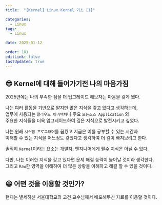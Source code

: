 ```yaml
---
title:  "[Kernel] Linux Kernel 기초 [1]"

categories:
  - Linux
tags:
  - Linux

date: 2025-01-12

order: 101
editLink: false
lastUpdated: true
---
```


## 😎 Kernel에 대해 들어가기전 나의 마음가짐
2025년에는 나의 부족한 점을 더 업그레이드 해보자는 마음을 갖게 됐다.

나는 여러 활동을 기반으로 얕지만 많은 지식을 갖고 있다고 생각하는데,  
업무에 사용되는 `클라우드 아키텍처`나 주요 `오픈소스 Application` 외  
주요한 지식들을 더욱 업그레이드하여 깊은 지식으로 발전시키고 싶었다.

나는 원래 `시스템 프로그래머`를 꿈꿨고 지금은 이를 공부할 수 있는 시간과  
이해할 수 있는 지식을 어느정도 갖췄다고 생각하여 더 깊이 빠져보려고 한다.

솔직히 `Kernel`이라는 요소는 개발자, 엔지니어에게 필수 지식은 아닐 수 있다.  

다만, 나는 이러한 지식을 갖고 있다면 문제 해결 능력이 늘어날 것이라 생각한다.  
그리고 `Raw`한 영역을 이해하여 더 많은 상황을 이해하고 해결 할 수 있을 것이다.

## 😀 어떤 것을 이용할 것인가?
현재는 별세하신 서울대학교의 고건 교수님께서 배포해두신 자료를 이용할 것이다.  